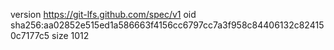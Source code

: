 version https://git-lfs.github.com/spec/v1
oid sha256:aa02852e515ed1a586663f4156cc6797cc7a3f958c84406132c824150c7177c5
size 1012
